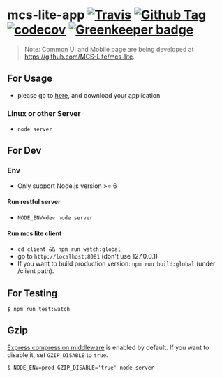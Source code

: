 # mcs-lite-app [![Travis][build-badge]][build] [![Github Tag][githubTag-badge]][githubTag] [![codecov](https://codecov.io/gh/MCS-Lite/mcs-lite-app/branch/master/graph/badge.svg)](https://codecov.io/gh/MCS-Lite/mcs-lite-app) [![Greenkeeper badge](https://badges.greenkeeper.io/MCS-Lite/mcs-lite-app.svg)](https://greenkeeper.io/)

> Note: Common UI and Mobile page are being developed at https://github.com/MCS-Lite/mcs-lite.

## For Usage
* please go to [here](https://github.com/MCS-Lite/mcs-lite-app/releases), and download your application

### Linux or other Server
* `node server`

## For Dev

### Env

* Only support Node.js version >= 6

#### Run restful server
* `NODE_ENV=dev node server`

#### Run mcs lite client
* `cd client && npm run watch:global`
* go to `http://localhost:8081` (don't use 127.0.0.1)
* If you want to build production version: `npm run build:global` (under /client path).

## For Testing

```
$ npm run test:watch
```

## Gzip

[Express compression middleware](https://github.com/expressjs/compression#expressconnect) is enabled by default. If you want to disable it, set `GZIP_DISABLE` to `true`.

```
$ NODE_ENV=prod GZIP_DISABLE='true' node server
```

[build-badge]: https://img.shields.io/travis/MCS-Lite/mcs-lite-app/master.svg?style=flat-square
[build]: https://travis-ci.org/MCS-Lite/mcs-lite-app
[githubTag-badge]: https://img.shields.io/github/tag/MCS-Lite/mcs-lite-app.svg?style=flat-square
[githubTag]: https://github.com/MCS-Lite/mcs-lite-app/releases
